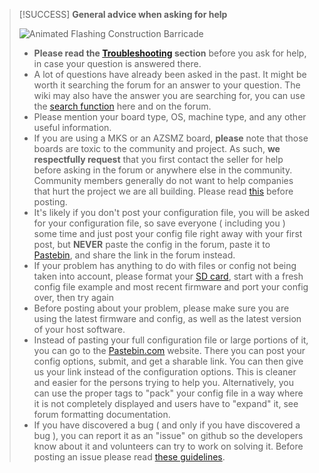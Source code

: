 
> [!SUCCESS]
> **General advice when asking for help**
>
><img src="https://www.netanimations.net/animated-roped-off-construction-barracades.gif" alt="Animated Flashing Construction Barricade">
>
> - **Please read the [Troubleshooting](troubleshooting.md) section** before you ask for help, in case your question is answered there.
> - A lot of questions have already been asked in the past. It might be worth it searching the forum for an answer to your question. The wiki may also have the answer you are searching for, you can use the [search function](http://smoothieware.org/search) here and on the forum.
> - Please mention your board type, OS, machine type, and any other useful information.
> - If you are using a MKS or an AZSMZ board, **please** note that those boards are toxic to the community and project. As such, **we respectfully request** that you first contact the seller for help before asking in the forum or anywhere else in the community. Community members generally do not want to help companies that hurt the project we are all building. Please read [this](http://smoothieware.org/troubleshooting#somebody-refused-to-help-me-because-my-board-is-a-mks-what-s-that-all-about.md) before posting.
> - It's likely if you don't post your configuration file, you will be asked for your configuration file, so save everyone ( including you ) some time and just post your config file right away with your first post, but **NEVER** paste the config in the forum, paste it to [Pastebin](http://pastebin.com), and share the link in the forum instead.
> - If your problem has anything to do with files or config not being taken into account, please format your [SD card](http://smoothieware.org/sd-card.md), start with a fresh config file example and most recent firmware and port your config over, then try again
> - Before posting about your problem, please make sure you are using the latest firmware and config, as well as the latest version of your host software.
> - Instead of pasting your full configuration file or large portions of it, you can go to the [Pastebin.com](http://www.pastebin.com) website. There you can post your config options, submit, and get a sharable link. You can then give us your link instead of the configuration options. This is cleaner and easier for the persons trying to help you. Alternatively, you can use the proper tags to "pack" your config file in a way where it is not completely displayed and users have to "expand" it, see forum formatting documentation.
> - If you have discovered a bug ( and only if you have discovered a bug ), you can report it as an "issue" on github so the developers know about it and volunteers can try to work on solving it. Before posting an issue please read [these guidelines](https://github.com/smoothieware/smoothieware/blob/edge/issue_template.md).
